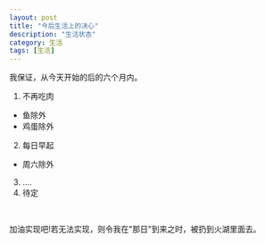 ```yaml
---
layout: post
title: "今后生活上的决心"
description: "生活状态"
category: 生活
tags: [生活]
---
```



我保证，从今天开始的后的六个月内。<br/>

1. 不再吃肉
  * 鱼除外
  * 鸡蛋除外
2.  每日早起
  * 周六除外  
3. ....
4. 待定

<br/>


加油实现吧!若无法实现，则令我在"那日"到来之时，被扔到火湖里面去。
